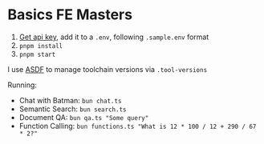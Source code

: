 # Basics FE Masters

1. [Get api key](https://platform.openai.com/api-keys), add it to a `.env`, following `.sample.env` format
2. `pnpm install`
3. `pnpm start`

I use [ASDF](https://asdf-vm.com/) to manage toolchain versions via `.tool-versions`

Running:

- Chat with Batman: `bun chat.ts`
- Semantic Search: `bun search.ts`
- Document QA: `bun qa.ts "Some query"`
- Function Calling: `bun functions.ts "What is 12 * 100 / 12 + 290 / 67 * 2?"`
